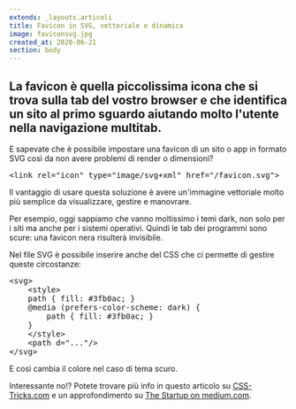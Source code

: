 ```yaml
---
extends: _layouts.articoli
title: Favicon in SVG, vettoriale e dinamica
image: faviconsvg.jpg
created_at: 2020-06-21
section: body
---
```


<!-- wp:heading -->
<h2>La favicon è quella piccolissima icona che si trova sulla tab del vostro browser e che identifica un sito al primo sguardo aiutando molto l'utente nella navigazione multitab.</h2>
<!-- /wp:heading -->

<!-- wp:paragraph -->
<p>E sapevate che è possibile impostare una favicon di un sito o app in formato SVG così da non avere problemi di render o dimensioni?</p>
<!-- /wp:paragraph -->

<!-- wp:preformatted -->
<pre class="wp-block-preformatted">&lt;link rel="icon" type="image/svg+xml" href="/favicon.svg"&gt;</pre>
<!-- /wp:preformatted -->

<!-- wp:paragraph -->
<p>Il vantaggio di usare questa soluzione è avere un'immagine vettoriale molto più semplice da visualizzare, gestire e manovrare.</p>
<!-- /wp:paragraph -->

<!-- wp:paragraph -->
<p>Per esempio, oggi sappiamo che vanno moltissimo i temi dark, non solo per i siti ma anche per i sistemi operativi. Quindi le tab dei programmi sono scure: una favicon nera risulterà invisibile.</p>
<!-- /wp:paragraph -->

<!-- wp:paragraph -->
<p>Nel file SVG è possibile inserire anche del CSS che ci permette di gestire queste circostanze:</p>
<!-- /wp:paragraph -->

<!-- wp:preformatted -->
<pre class="wp-block-preformatted">&lt;svg&gt;
    &lt;style&gt;
    path { fill: #3fb0ac; }
    @media (prefers-color-scheme: dark) {
        path { fill: #3fb0ac; }
    }
    &lt;/style&gt;
    &lt;path d="..."/&gt;
&lt;/svg&gt;</pre>
<!-- /wp:preformatted -->

<!-- wp:paragraph -->
<p>E così cambia il colore nel caso di tema scuro.</p>
<!-- /wp:paragraph -->

<!-- wp:paragraph -->
<p>Interessante no!? Potete trovare più info in questo articolo su <a rel="noreferrer noopener" href="https://css-tricks.com/svg-favicons-and-all-the-fun-things-we-can-do-with-them/?ref=webdesignernews.com" target="_blank">CSS-Tricks.com</a> e un approfondimento su <a href="https://medium.com/swlh/are-you-using-svg-favicons-yet-a-guide-for-modern-browsers-836a6aace3df">The Startup on medium.com</a>.</p>
<!-- /wp:paragraph -->